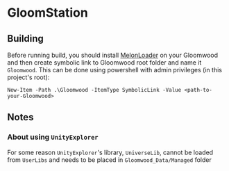 # GloomStation

## Building
Before running build, you should install [MelonLoader](https://github.com/LavaGang/MelonLoader)
on your Gloomwood and then create symbolic link to Gloomwood root folder and name it `Gloomwood`.
This can be done using powershell with admin privileges (in this project's root):
```
New-Item -Path .\Gloomwood -ItemType SymbolicLink -Value <path-to-your-Gloomwood>
```

## Notes

### About using `UnityExplorer`
For some reason `UnityExplorer`'s library, `UniverseLib`, cannot be loaded from `UserLibs`
and needs to be placed in `Gloomwood_Data/Managed` folder
